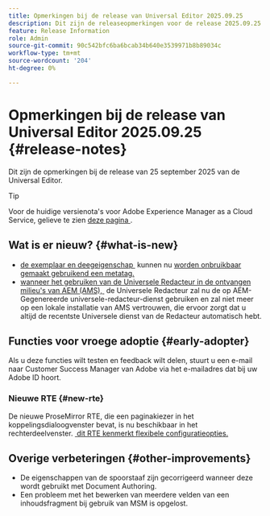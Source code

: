 ```yaml
---
title: Opmerkingen bij de release van Universal Editor 2025.09.25
description: Dit zijn de releaseopmerkingen voor de release 2025.09.25 van de Universal Editor.
feature: Release Information
role: Admin
source-git-commit: 90c542bfc6ba6bcab34b640e3539971b8b89034c
workflow-type: tm+mt
source-wordcount: '204'
ht-degree: 0%

---
```



# Opmerkingen bij de release van Universal Editor 2025.09.25 {#release-notes}

Dit zijn de opmerkingen bij de release van 25 september 2025 van de Universal Editor.

>[!TIP]
>
>Voor de huidige versienota&#39;s voor Adobe Experience Manager as a Cloud Service, gelieve te zien [&#x200B; deze pagina &#x200B;](/help/release-notes/release-notes-cloud/release-notes-current.md).

## Wat is er nieuw? {#what-is-new}

* [&#x200B; de exemplaar en deegeigenschap &#x200B;](/help/sites-cloud/authoring/universal-editor/authoring.md#copy-paste) kunnen nu [&#x200B; worden onbruikbaar gemaakt gebruikend een metatag.](/help/implementing/universal-editor/customizing.md#copy-paste)
* [&#x200B; wanneer het gebruiken van de Universele Redacteur in de ontvangen milieu&#39;s van AEM (AMS), &#x200B;](https://experienceleague.adobe.com/en/docs/experience-manager-65/content/implementing/developing/headless/universal-editor/introduction) de Universele Redacteur zal nu de op AEM-Gegenereerde universele-redacteur-dienst gebruiken en zal niet meer op een lokale installatie van AMS vertrouwen, die ervoor zorgt dat u altijd de recentste Universele dienst van de Redacteur automatisch hebt.

## Functies voor vroege adoptie {#early-adopter}

Als u deze functies wilt testen en feedback wilt delen, stuurt u een e-mail naar Customer Success Manager van Adobe via het e-mailadres dat bij uw Adobe ID hoort.

### Nieuwe RTE {#new-rte}

De nieuwe ProseMirror RTE, die een paginakiezer in het koppelingsdialoogvenster bevat, is nu beschikbaar in het rechterdeelvenster. [&#x200B; dit RTE kenmerkt flexibele configuratieopties.](/help/implementing/universal-editor/configure-rte.md)

## Overige verbeteringen {#other-improvements}

* De eigenschappen van de spoorstaaf zijn gecorrigeerd wanneer deze wordt gebruikt met Document Authoring.
* Een probleem met het bewerken van meerdere velden van een inhoudsfragment bij gebruik van MSM is opgelost.
